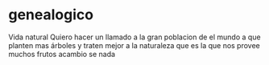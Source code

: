# genealogico
Vida natural
Quiero hacer un llamado a la gran poblacion de el mundo a que planten mas árboles y traten mejor a la naturaleza que es la que nos provee muchos frutos acambio se nada 
